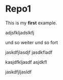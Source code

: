 Repo1
=====

This is my **first** example.


adjsfkljadslkfj

und so weiter und so fort

jaskdfjlasdjf
jasdkfladf

kasjdfkljasdf
asjdkfl

jaskdfjljasldf
